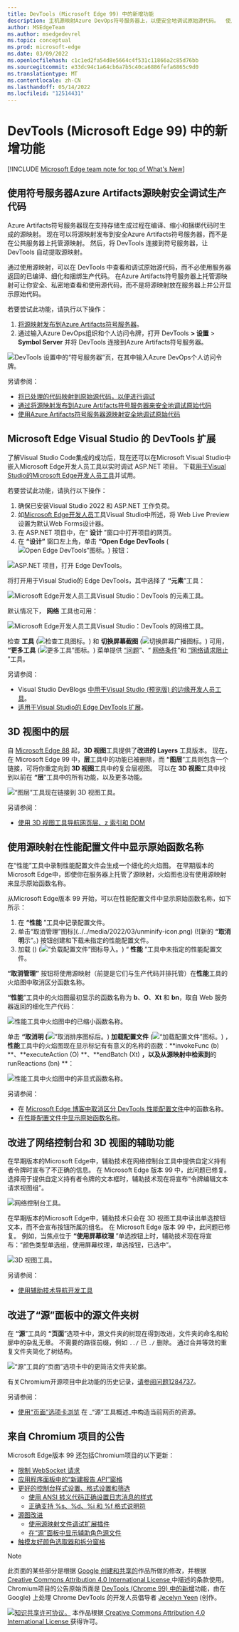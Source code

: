 ```yaml
---
title: DevTools (Microsoft Edge 99) 中的新增功能
description: 主机源映射Azure DevOps符号服务器上，以便安全地调试原始源代码。  使用源映射来取消对性能配置文件进行非管理。  DevTools 扩展现在用于Microsoft Visual Studio。  3D 视图工具替换 Layers 工具。  改进了网络控制台和 3D 视图工具中的辅助功能。
author: MSEdgeTeam
ms.author: msedgedevrel
ms.topic: conceptual
ms.prod: microsoft-edge
ms.date: 03/09/2022
ms.openlocfilehash: c1c1ed2fa54d8e5664c4f531c11866a2c85d76bb
ms.sourcegitcommit: e33dc94c1a64cb6a7b5c40ca6886fefa6865c9d0
ms.translationtype: MT
ms.contentlocale: zh-CN
ms.lasthandoff: 05/14/2022
ms.locfileid: "12514431"
---
```

# <a name="whats-new-in-devtools-microsoft-edge-99"></a>DevTools (Microsoft Edge 99) 中的新增功能

[!INCLUDE [Microsoft Edge team note for top of What's New](../../includes/edge-whats-new-note.md)]


<!-- ====================================================================== -->
## <a name="securely-debug-your-production-code-with-source-maps-from-azure-artifacts-symbol-server"></a>使用符号服务器Azure Artifacts源映射安全调试生产代码

<!-- Title: Debug JavaScript with source maps more easily -->
<!-- Subtitle: Publish your source maps to Azure Artifacts Symbol Server and connect DevTools to it for an easier debugging experience. -->

Azure Artifacts符号服务器现在支持存储生成过程在编译、缩小和捆绑代码时生成的源映射。  现在可以将源映射发布到安全Azure Artifacts符号服务器，而不是在公共服务器上托管源映射。  然后，将 DevTools 连接到符号服务器，让 DevTools 自动提取源映射。 

通过使用源映射，可以在 DevTools 中查看和调试原始源代码，而不必使用服务器返回的已编译、细化和捆绑生产代码。  在Azure Artifacts符号服务器上托管源映射可让你安全、私密地查看和使用源代码，而不是将源映射放在服务器上并公开显示原始代码。

若要尝试此功能，请执行以下操作：
1. [将源映射发布到Azure Artifacts符号服务器](../../../javascript/publish-source-maps-to-azure.md)。
1. 通过输入Azure DevOps组织和个人访问令牌，打开 DevTools **> 设置** > **Symbol Server** 并将 DevTools 连接到Azure Artifacts符号服务器。

![DevTools 设置中的“符号服务器”页，在其中输入Azure DevOps个人访问令牌。](../../media/2022/03/ado-pat-devtools.png)

另请参阅：
*  [将已处理的代码映射到原始源代码，以便进行调试](../../../javascript/source-maps.md)
*  [通过将源映射发布到Azure Artifacts符号服务器来安全地调试原始代码](../../../javascript/publish-source-maps-to-azure.md)
*  [使用Azure Artifacts符号服务器源映射安全地调试原始代码](../../../javascript/consume-source-maps-from-azure.md)


<!-- ====================================================================== -->
## <a name="microsoft-edge-devtools-extension-for-visual-studio"></a>Microsoft Edge Visual Studio 的 DevTools 扩展

<!-- Title: Debug your ASP.NET projects in Visual Studio with the Edge Developer Tools -->
<!-- Subtitle: Get the Edge Developer Tools extension for VS today! -->

了解Visual Studio Code集成的成功后，现在还可以在Microsoft Visual Studio中嵌入Microsoft Edge开发人员工具以实时调试 ASP.NET 项目。  下载[用于Visual Studio的Microsoft Edge开发人员工具](https://aka.ms/edgetools-for-vs)并试用。 

若要尝试此功能，请执行以下操作：
1. 确保已安装Visual Studio 2022 和 ASP.NET 工作负荷。
1. 如[Microsoft Edge开发人员](https://aka.ms/edgetools-for-vs)工具Visual Studio中所述，将 Web Live Preview 设置为默认Web Forms设计器。
1. 在 ASP.NET 项目中，在“ **设计** ”窗口中打开项目的网页。
1. 在 **“设计”** 窗口左上角，单击 **“Open Edge DevTools** (![Open Edge DevTools”图标。](../../media/2022/03/open-edge-dev-tools-v-s-icon.png)) 按钮：

![ASP.NET 项目，打开 Edge DevTools。](../../media/2022/03/devtools-extension-v-s-web-forms-designer.png)

将打开用于Visual Studio的 Edge DevTools，其中选择了 **“元素**”工具：

![Microsoft Edge开发人员工具Visual Studio：DevTools 的元素工具。](../../media/2022/03/devtools-extension-visual-studio-elements.png)

默认情况下， **网络** 工具也可用：

![Microsoft Edge开发人员工具Visual Studio：DevTools 的网络工具。](../../media/2022/03/devtools-extension-visual-studio-network.png)

检查 **工具** (![检查工具图标。](../../media/2022/03/v-s-edge-devtools-inspect-tool-icon.png)) 和 **切换屏幕截图** (![切换屏幕广播图标。](../../media/2022/03/v-s-edge-devtools-toggle-screencast-icon.png)) 可用， **“更多工具** (![更多工具”图标。](../../media/2022/03/more-tools-v-s-icon.png)) 菜单提供 [“问题](../../../issues/index.md)”、“ [网络条件](../../../network-conditions/network-conditions-tool.md)”和 [“网络请求阻止](../../../network-request-blocking/network-request-blocking-tool.md) ”工具。

另请参阅：

* Visual Studio DevBlogs [中用于Visual Studio (预览版) 的边缘开发人员工具](https://devblogs.microsoft.com/visualstudio/?p=237066&preview=1&_ppp=7aa7aef54f)。
* [适用于Visual Studio的 Edge DevTools 扩展](../../../../visual-studio/index.md#edge-devtools-extension-for-visual-studio)。


<!-- ====================================================================== -->
## <a name="layers-in-3d-view"></a>3D 视图中的层

<!-- Title: Layers in 3D View -->
<!-- Subtitle: The Layers tool isn't going away - find it in the 3D View tool today. -->

自 [Microsoft Edge 88](../../2020/11/devtools.md#composited-layers-are-now-in-3d-view) 起，**3D 视图**工具提供了**改进的 Layers** 工具版本。  现在，在 Microsoft Edge 99 中，**层**工具中的功能已被删除，而 **“图层**”工具则包含一个链接，可将你重定向到 **3D 视图**工具中的复合层视图。  可以在 **3D 视图**工具中找到以前在 **“层**”工具中的所有功能，以及更多功能。

![“图层”工具现在链接到 3D 视图工具。](../../media/2022/03/layers-3d-view-tool.png)
<!-- work item > layersmove.gif -->

另请参阅：
* [使用 3D 视图工具导航网页层、z 索引和 DOM](../../../3d-view/index.md)


<!-- ====================================================================== -->
## <a name="use-your-source-maps-to-display-original-function-names-in-performance-profiles"></a>使用源映射在性能配置文件中显示原始函数名称

<!-- Title: The Performance tool can now display unminified function names in the flame chart -->
<!-- Subtitle: Use the new Unminify button in the Performance tool to download an unminified version of the performance profile you recorded. -->

在“性能”工具中录制性能配置文件会生成一个细化的火焰图。  在早期版本的Microsoft Edge中，即使你在服务器上托管了源映射，火焰图也没有使用源映射来显示原始函数名称。

从Microsoft Edge版本 99 开始，可以在性能配置文件中显示原始函数名称，如下所示：
1. 在 **“性能** ”工具中记录配置文件。
1. 单击“取消管理”图标](../../media/2022/03/unminify-icon.png) (![新的 **“取消明**示”。) 按钮创建和下载未指定的性能配置文件。
1. 加载 ()  (![“负载配置文件”图标导入。](../../media/2022/03/load-profile-icon.png)) “ **性能** ”工具中未指定的性能配置文件。

**“取消管理”** 按钮将使用源映射（前提是它们与生产代码并排托管）在**性能**工具的火焰图中取消区分函数名称。

**“性能**”工具中的火焰图最初显示的函数名称为 **b**、**O**、**Xt** 和 **bn**，取自 Web 服务器返回的细化生产代码：

![性能工具中火焰图中的已缩小函数名称。](../../media/2022/03/minified-call-stack-performance-tool.png)

单击 **“取消明 (**![”取消排序图标后。](../../media/2022/03/unminify-icon.png)) **加载配置文件** (![“加载配置文件”图标。](../../media/2022/03/load-profile-icon.png)) ，**性能**工具中的火焰图现在显示标记有有意义的名称的函数：**invokeFunc (b) **、**executeAction (O) **、**endBatch (Xt) **，以及从源映射中检索到**的 runReactions (bn) **：

![性能工具中火焰图中的非显式函数名称。](../../media/2022/03/unminified-call-stack-performance-tool.png)

另请参阅：
* 在 [Microsoft Edge 博客中取消区分 DevTools 性能配置文件](https://blogs.windows.com/msedgedev/2022/02/03/unminifying-function-names-in-devtools-performance-profiles/)中的函数名称。
* [在性能配置文件中显示原始函数名称](../../../evaluate-performance/unminify.md)。


<!-- ====================================================================== -->
## <a name="improved-accessibility-for-network-console-and-3d-view"></a>改进了网络控制台和 3D 视图的辅助功能

<!-- Title: Improvements for using assistive technology with DevTools -->
<!-- Subtitle: Screen readers now announce better information in the Network Console and 3D View tools. -->

在早期版本的Microsoft Edge中，辅助技术在网络控制台工具中提供自定义持有者令牌时宣布了不正确的信息。  在 Microsoft Edge 版本 99 中，此问题已修复。  选择用于提供自定义持有者令牌的文本框时，辅助技术现在将宣布“令牌编辑文本请求视图组”。

![网络控制台工具。](../../media/2022/03/network-console-tool.png)

在早期版本的Microsoft Edge中，辅助技术只会在 3D 视图工具中读出单选按钮文本，而不会宣布按钮所属的组名。  在 Microsoft Edge 版本 99 中，此问题已修复。  例如，当焦点位于 **“使用屏幕纹理** ”单选按钮上时，辅助技术现在将宣布：“颜色类型单选组，使用屏幕纹理，单选按钮，已选中”。

![3D 视图工具。](../../media/2022/03/3d-view-tool.png)

另请参阅：
* [使用辅助技术导航开发工具](../../../accessibility/navigation.md)


<!-- ====================================================================== -->
## <a name="improved-source-folder-tree-in-the-sources-panel"></a>改进了“源”面板中的源文件夹树

在 **“源**”工具的 **“页面**”选项卡中，源文件夹的树现在得到改进，文件夹的命名和轮廓中的杂乱无章。  不需要的路径前缀，例如 `../` 已 `./` 删除。  通过合并等效的重复文件夹简化了树结构。

![“源”工具的“页面”选项卡中的更简洁文件夹轮廓。](../../media/2022/03/folders-page-tab-sources-tool.png)

有关Chromium开源项目中此功能的历史记录，[请参阅问题1284737](https://crbug.com/1284737)。

<!-- https://developer.chrome.com/blog/new-in-devtools-99/#source-tree -->

另请参阅：
* [使用“页面”选项卡浏览]() 在 _“源”工具概述_中构造当前网页的资源。


<!-- ====================================================================== -->
## <a name="announcements-from-the-chromium-project"></a>来自 Chromium 项目的公告

Microsoft Edge版本 99 还包括Chromium项目的以下更新：

* [限制 WebSocket 请求](https://developer.chrome.com/blog/new-in-devtools-99/#websocket)
* [应用程序面板中的“新建报告 API”窗格](https://developer.chrome.com/blog/new-in-devtools-99/#reporting-api)
* [更好的控制台样式设置、格式设置和筛选](https://developer.chrome.com/blog/new-in-devtools-99/#console)
   * [使用 ANSI 转义代码正确设置日志消息的样式](https://developer.chrome.com/blog/new-in-devtools-99/#console-styling)
   * [正确支持 %s、%d、%i 和 %f 格式说明符](https://developer.chrome.com/blog/new-in-devtools-99/#console-format)
* [源图改进](https://developer.chrome.com/blog/new-in-devtools-99/#sourcemap) <!-- redundant w/ above?-->
   * [使用源映射文件调试扩展插件](https://developer.chrome.com/blog/new-in-devtools-99/#extension)
   * [在“源”面板中显示辅助角色源文件](https://developer.chrome.com/blog/new-in-devtools-99/#worker-sourcemap)
* [触摸友好颜色选取器和拆分窗格](https://developer.chrome.com/blog/new-in-devtools-99/#touch-friendly)


<!-- ====================================================================== -->
<!-- uncomment if content is copied from developer.chrome.com to this page -->

> [!NOTE]
> 此页面的某些部分是根据 [Google 创建和共享的](https://developers.google.com/terms/site-policies)作品所做的修改，并根据[ Creative Commons Attribution 4.0 International License ](https://creativecommons.org/licenses/by/4.0)中描述的条款使用。
> Chromium项目的公告原始页面是 [DevTools (Chrome 99) 中的新增](https://developer.chrome.com/blog/new-in-devtools-99)功能，由在 Google) 上处理 Chrome DevTools 的开发人员倡导者 [Jecelyn Yeen](https://developers.google.com/web/resources/contributors#jecelynyeen) (创作。


<!-- ====================================================================== -->
<!-- uncomment if content is copied from developer.chrome.com to this page -->

[![知识共享许可协议。](https://i.creativecommons.org/l/by/4.0/88x31.png)](https://creativecommons.org/licenses/by/4.0)
本作品根据[ Creative Commons Attribution 4.0 International License ](https://creativecommons.org/licenses/by/4.0)获得许可。

